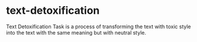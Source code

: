 # text-detoxification
Text Detoxification Task is a process of transforming the text with toxic style into the text with the same meaning but with neutral style.
